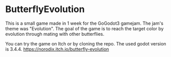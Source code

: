 # ButterflyEvolution

This is a small game made in 1 week for the GoGodot3 gamejam.
The jam's theme was "Evolution".
The goal of the game is to reach the target color by evolution through mating with other butterflies.

You can try the game on Itch or by cloning the repo. The used godot version is 3.4.4.
https://norodix.itch.io/butterfly-evolution
